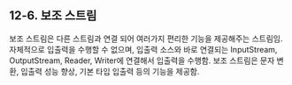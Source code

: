 ## 12-6. 보조 스트림


보조 스트림은 다른 스트림과 연결 되어 여러가지 편리한 기능을 제공해주는 스트림임. 자체적으로 입출력을 수행할 수 없으며, 입출력 소스와 바로 연결되는 InputStream, OutputStream, Reader, Writer에 연결해서 입출력을 수행함. 보조 스트림은 문자 변환, 입출력 성능 향상, 기본 타입 입출력 등의 기능을 제공함.
